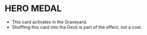 # HERO MEDAL

*   This card activates in the Graveyard.
*   Shuffling this card into the Deck is part of the effect, not a cost.
